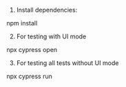 1. Install dependencies:

npm install 

2. For testing with UI mode

npx cypress open

3. For testing all tests without UI mode 

npx cypress run
